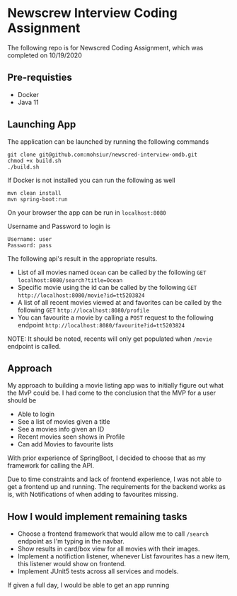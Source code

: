 # Newscrew Interview Coding Assignment

The following repo is for Newscred Coding Assignment, which was completed on 10/19/2020

## Pre-requisties

* Docker
* Java 11

## Launching App

The application can be launched by running the following commands

```
git clone git@github.com:mohsiur/newscred-interview-omdb.git
chmod +x build.sh
./build.sh
```

If Docker is not installed you can run the following as well

```
mvn clean install
mvn spring-boot:run
```

On your browser the app can be run in `localhost:8080`

Username and Password to login is
```
Username: user
Password: pass
```

The following api's result in the appropriate results.

* List of all movies named `Ocean` can be called by the following `GET` `localhost:8080/search?title=Ocean`
* Specific movie using the id can be called by the following `GET` `http://localhost:8080/movie?id=tt5203824`
* A list of all recent movies viewed at and favorites can be called by the following `GET` `http://localhost:8080/profile`
* You can favourite a movie by calling a `POST` request to the following endpoint `http://localhost:8080/favourite?id=tt5203824`

NOTE: It should be noted, recents will only get populated when `/movie` endpoint is called.

## Approach

My approach to building a movie listing app was to initially figure out what the MvP could be. I had come to the conclusion that the MVP for a user should be

* Able to login
* See a list of movies given a title
* See a movies info given an ID
* Recent movies seen shows in Profile
* Can add Movies to favourite lists
 
With prior experience of SpringBoot, I decided to choose that as my framework for calling the API.

Due to time constraints and lack of frontend experience, I was not able to get a frontend up and running. The requirements for the backend works as is, with Notifications of when adding to favourites missing.

## How I would implement remaining tasks

* Choose a frontend framework that would allow me to call `/search` endpoint as I'm typing in the navbar.
* Show results in card/box view for all movies with their images.
* Implement a notifiction listener, whenever List<Movie> favourites has a new item, this listener would show on frontend.
* Implement JUnit5 tests across all services and models.

If given a full day, I would be able to get an app running
